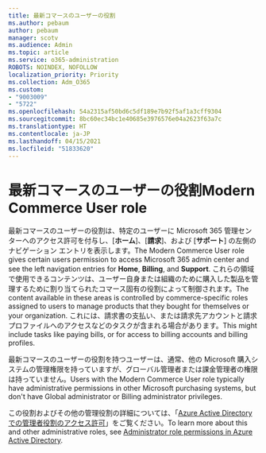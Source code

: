 ```yaml
---
title: 最新コマースのユーザーの役割
ms.author: pebaum
author: pebaum
manager: scotv
ms.audience: Admin
ms.topic: article
ms.service: o365-administration
ROBOTS: NOINDEX, NOFOLLOW
localization_priority: Priority
ms.collection: Adm_O365
ms.custom:
- "9003009"
- "5722"
ms.openlocfilehash: 54a2315af50bd6c5df189e7b92f5af1a3cff9304
ms.sourcegitcommit: 8bc60ec34bc1e40685e3976576e04a2623f63a7c
ms.translationtype: HT
ms.contentlocale: ja-JP
ms.lasthandoff: 04/15/2021
ms.locfileid: "51833620"
---
```

# <a name="modern-commerce-user-role"></a><span data-ttu-id="20780-102">最新コマースのユーザーの役割</span><span class="sxs-lookup"><span data-stu-id="20780-102">Modern Commerce User role</span></span>

<span data-ttu-id="20780-103">最新コマースのユーザーの役割は、特定のユーザーに Microsoft 365 管理センターへのアクセス許可を付与し、[**ホーム**]、[**請求**]、および [**サポート**] の左側のナビゲーション エントリを表示します。</span><span class="sxs-lookup"><span data-stu-id="20780-103">The Modern Commerce User role gives certain users permission to access Microsoft 365 admin center and see the left navigation entries for **Home**, **Billing**, and **Support**.</span></span> <span data-ttu-id="20780-104">これらの領域で使用できるコンテンツは、ユーザー自身または組織のために購入した製品を管理するために割り当てられたコマース固有の役割によって制御されます。</span><span class="sxs-lookup"><span data-stu-id="20780-104">The content available in these areas is controlled by commerce-specific roles assigned to users to manage products that they bought for themselves or your organization.</span></span> <span data-ttu-id="20780-105">これには、請求書の支払い、または請求先アカウントと請求プロファイルへのアクセスなどのタスクが含まれる場合があります。</span><span class="sxs-lookup"><span data-stu-id="20780-105">This might include tasks like paying bills, or for access to billing accounts and billing profiles.</span></span>

<span data-ttu-id="20780-106">最新コマースのユーザーの役割を持つユーザーは、通常、他の Microsoft 購入システムの管理権限を持っていますが、グローバル管理者または課金管理者の権限は持っていません。</span><span class="sxs-lookup"><span data-stu-id="20780-106">Users with the Modern Commerce User role typically have administrative permissions in other Microsoft purchasing systems, but don't have Global administrator or Billing administrator privileges.</span></span>

<span data-ttu-id="20780-107">この役割およびその他の管理役割の詳細については、「[Azure Active Directory での管理者役割のアクセス許可](https://docs.microsoft.com/azure/active-directory/users-groups-roles/directory-assign-admin-roles#modern-commerce-administrator)」をご覧ください。</span><span class="sxs-lookup"><span data-stu-id="20780-107">To learn more about this and other administrative roles, see [Administrator role permissions in Azure Active Directory](https://docs.microsoft.com/azure/active-directory/users-groups-roles/directory-assign-admin-roles#modern-commerce-administrator).</span></span>
